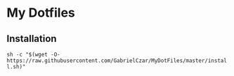 # My Dotfiles

## Installation 

`sh -c "$(wget -O- https://raw.githubusercontent.com/GabrielCzar/MyDotFiles/master/install.sh)"`
